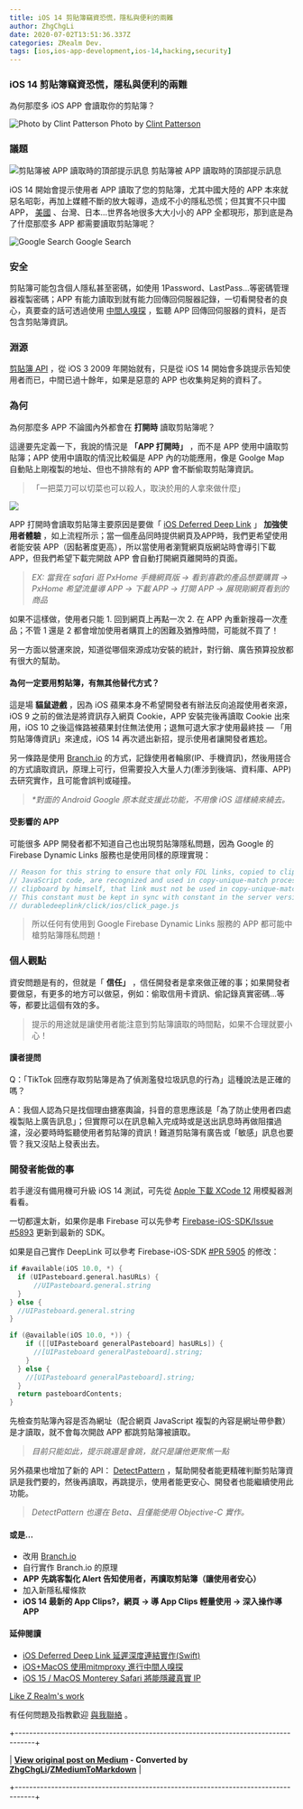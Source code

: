 ```yaml
---
title: iOS 14 剪貼簿竊資恐慌，隱私與便利的兩難
author: ZhgChgLi
date: 2020-07-02T13:51:36.337Z
categories: ZRealm Dev.
tags: [ios,ios-app-development,ios-14,hacking,security]
---
```


### iOS 14 剪貼簿竊資恐慌，隱私與便利的兩難

為何那麼多 iOS APP 會讀取你的剪貼簿？

![Photo by Clint Patterson](/assets/8a04443024e2/1*wM7qHRz14k95BGZk769zIw.jpeg "Photo by Clint Patterson")
Photo by [Clint Patterson](https://unsplash.com/@cbpsc1?utm_source=unsplash&utm_medium=referral&utm_content=creditCopyText)
### 議題

![剪貼簿被 APP 讀取時的頂部提示訊息](/assets/8a04443024e2/1*s-2FT2L_BD8vGH7uHRLrsw.png "剪貼簿被 APP 讀取時的頂部提示訊息")
剪貼簿被 APP 讀取時的頂部提示訊息

iOS 14 開始會提示使用者 APP 讀取了您的剪貼簿，尤其中國大陸的 APP 本來就惡名昭彰，再加上媒體不斷的放大報導，造成不小的隱私恐慌；但其實不只中國 APP， [美國](https://www.reddit.com/r/iphone/comments/hejp5o/popular_apps_tiktok_npr_nyt_and_more_spying_on/) 、台灣、日本…世界各地很多大大小小的 APP 全都現形，那到底是為了什麼那麼多 APP 都需要讀取剪貼簿呢？

![Google Search](/assets/8a04443024e2/1*bwxJ9w2WVJy8HT20vdj7eA.png "Google Search")
Google Search
### 安全

剪貼簿可能包含個人隱私甚至密碼，如使用 1Password、LastPass…等密碼管理器複製密碼；APP 有能力讀取到就有能力回傳回伺服器記錄，一切看開發者的良心，真要查的話可透過使用 [中間人嗅探](../46410aaada00) ，監聽 APP 回傳回伺服器的資料，是否包含剪貼簿資訊。
### 淵源

[剪貼簿 API](https://developer.apple.com/documentation/uikit/uipasteboard) ，從 iOS 3 2009 年開始就有，只是從 iOS 14 開始會多跳提示告知使用者而已，中間已過十餘年，如果是惡意的 APP 也收集夠足夠的資料了。
### 為何

為何那麼多 APP 不論國內外都會在 **打開時** 讀取剪貼簿呢？

這邊要先定義一下，我說的情況是 **「APP 打開時」** ，而不是 APP 使用中讀取剪貼簿；APP 使用中讀取的情況比較偏是 APP 內的功能應用，像是 Goolge Map 自動貼上剛複製的地址、但也不排除有的 APP 會不斷偷取剪貼簿資訊。


> 「一把菜刀可以切菜也可以殺人，取決於用的人拿來做什麼」


![](/assets/8a04443024e2/1*nMC1H2vRId1Y-7iC3WusaQ.jpeg)

APP 打開時會讀取剪貼簿主要原因是要做「 [iOS Deferred Deep Link](../b08ef940c196) 」 **加強使用者體驗** ，如上流程所示；當一個產品同時提供網頁及APP時，我們更希望使用者能安裝 APP（因黏著度更高），所以當使用者瀏覽網頁版網站時會導引下載 APP，但我們希望下載完開啟 APP 會自動打開網頁離開時的頁面。
> _EX: 當我在 safari 逛 PxHome 手機網頁版 -> 看到喜歡的產品想要購買 -> PxHome 希望流量導 APP -> 下載 APP -> 打開 APP -> 展現剛網頁看到的商品_


如果不這樣做，使用者只能 1. 回到網頁上再點一次 2. 在 APP 內重新搜尋一次產品；不管 1 還是 2 都會增加使用者購買上的困難及猶豫時間，可能就不買了！

另一方面以營運來說，知道從哪個來源成功安裝的統計，對行銷、廣告預算投放都有很大的幫助。
#### 為何一定要用剪貼簿，有無其他替代方式？

這是場 **貓鼠遊戲** ，因為 iOS 蘋果本身不希望開發者有辦法反向追蹤使用者來源，iOS 9 之前的做法是將資訊存入網頁 Cookie，APP 安裝完後再讀取 Cookie 出來用，iOS 10 之後這條路被蘋果封住無法使用；退無可退大家才使用最終技 — 「用剪貼簿傳資訊」來達成，iOS 14 再次遞出新招，提示使用者讓開發者尷尬。

另一條路是使用 [Branch.io](https://branch.io/) 的方式，記錄使用者輪廓(IP、手機資訊)，然後用搓合的方式讀取資訊，原理上可行，但需要投入大量人力(牽涉到後端、資料庫、APP)去研究實作，且可能會誤判或碰撞。
> _*對面的 Android Google 原本就支援此功能，不用像 iOS 這樣繞來繞去。_

#### 受影響的 APP

可能很多 APP 開發者都不知道自己也出現剪貼簿隱私問題，因為 Google 的 Firebase Dynamic Links 服務也是使用同樣的原理實現：
```objectivec
// Reason for this string to ensure that only FDL links, copied to clipboard by AppPreview Page
// JavaScript code, are recognized and used in copy-unique-match process. If user copied FDL to
// clipboard by himself, that link must not be used in copy-unique-match process.
// This constant must be kept in sync with constant in the server version at
// durabledeeplink/click/ios/click_page.js

```


> 所以任何有使用到 Google Firebase Dynamic Links 服務的 APP 都可能中槍剪貼簿隱私問題！

### 個人觀點

資安問題是有的，但就是「 **信任」** ，信任開發者是拿來做正確的事；如果開發者要做惡，有更多的地方可以做惡，例如：偷取信用卡資訊、偷記錄真實密碼…等等，都要比這個有效的多。


> 提示的用途就是讓使用者能注意到剪貼簿讀取的時間點，如果不合理就要小心！

#### 讀者提問

Q：「TikTok 回應存取剪貼簿是為了偵測濫發垃圾訊息的行為」這種說法是正確的嗎？

A：我個人認為只是找個理由搪塞輿論，抖音的意思應該是「為了防止使用者四處複製貼上廣告訊息」；但實際可以在訊息輸入完成時或是送出訊息時再做阻擋過濾，沒必要時時監聽使用者剪貼簿的資訊！難道剪貼簿有廣告或「敏感」訊息也要管？我又沒貼上發表出去。
### 開發者能做的事

若手邊沒有備用機可升級 iOS 14 測試，可先從 [Apple 下載 XCode 12](https://developer.apple.com/download/more/) 用模擬器測看看。

一切都還太新，如果你是串 Firebase 可以先參考 [Firebase-iOS-SDK/Issue #5893](https://github.com/firebase/firebase-ios-sdk/issues/5893) 更新到最新的 SDK。

如果是自己實作 DeepLink 可以參考 Firebase-iOS-SDK [#PR 5905](https://github.com/firebase/firebase-ios-sdk/pull/5905) 的修改：
```swift
if #available(iOS 10.0, *) {
  if (UIPasteboard.general.hasURLs) {
      //UIPasteboard.general.string
  }
} else {
  //UIPasteboard.general.string
}
```
```objectivec
if (@available(iOS 10.0, *)) {
    if ([[UIPasteboard generalPasteboard] hasURLs]) {
      //[UIPasteboard generalPasteboard].string;
    }
  } else {
    //[UIPasteboard generalPasteboard].string;
  }
  return pasteboardContents;
}
```

先檢查剪貼簿內容是否為網址（配合網頁 JavaScript 複製的內容是網址帶參數）是才讀取，就不會每次開啟 APP 都跳剪貼簿被讀取。
> _目前只能如此，提示跳還是會跳，就只是讓他更聚焦一點_


另外蘋果也增加了新的 API： [DetectPattern](https://developer.apple.com/documentation/uikit/uipasteboard/3621870-detectpatternsforpatterns?changes=latest_minor&language=objc) ，幫助開發者能更精確判斷剪貼簿資訊是我們要的，然後再讀取，再跳提示，使用者能更安心、開發者也能繼續使用此功能。
> _DetectPattern 也還在 Beta、且僅能使用 Objective-C 實作。_

#### 或是…
- 改用 [Branch.io](https://branch.io)
- 自行實作 Branch.io 的原理
- **APP 先跳客製化 Alert 告知使用者，再讀取剪貼簿（讓使用者安心）**
- 加入新隱私權條款
- **iOS 14 最新的 App Clips?，網頁 -> 導 App Clips 輕量使用 -> 深入操作導 APP**

#### 延伸閱讀
- [iOS Deferred Deep Link 延遲深度連結實作(Swift)](../b08ef940c196)
- [iOS+MacOS 使用mitmproxy 進行中間人嗅探](../46410aaada00)
- [iOS 15 / MacOS Monterey Safari 將能隱藏真實 IP](https://medium.com/zrealm-ios-dev/ios-15-macos-monterey-safari-%E5%B0%87%E8%83%BD%E9%9A%B1%E8%97%8F%E7%9C%9F%E5%AF%A6-ip-755a8b6acc35)

[Like Z Realm's work](https://cdn.embedly.com/widgets/media.html?src=https%3A%2F%2Fbutton.like.co%2Fin%2Fembed%2Fzhgchgli%2Fbutton&display_name=LikeCoin&url=https%3A%2F%2Fbutton.like.co%2Fzhgchgli&image=https%3A%2F%2Fstorage.googleapis.com%2Flikecoin-foundation.appspot.com%2Flikecoin_store_user_zhgchgli_main%3FGoogleAccessId%3Dfirebase-adminsdk-eyzut%2540likecoin-foundation.iam.gserviceaccount.com%26Expires%3D2430432000%26Signature%3DgFRSNto%252BjjxXpRoYyuEMD5Ecm7mLK2uVo1vGz4NinmwLnAK0BGjcfKnItFpt%252BcYurx3wiwKTvrxvU019ruiCeNav7s7QUs5lgDDBc7c6zSVRbgcWhnJoKgReRkRu6Gd93WvGf%252BOdm4FPPgvpaJV9UE7h2MySR6%252B%252F4a%252B4kJCspzCTmLgIewm8W99pSbkX%252BQSlZ4t5Pw22SANS%252BlGl1nBCX48fGg%252Btg0vTghBGrAD2%252FMEXpGNJCdTPx8Gd9urOpqtwV4L1I2e2kYSC4YPDBD6pof1O6fKX%252BI8lGLEYiYP1sthjgf8Y4ZbgQr4Kt%252BRYIicx%252Bg6w3YWTg5zgHxAYhOINXw%253D%253D&key=a19fcc184b9711e1b4764040d3dc5c07&type=text%2Fhtml&schema=like)

有任何問題及指教歡迎 [與我聯絡](https://www.zhgchg.li/contact) 。



+-----------------------------------------------------------------------------------+

| **[View original post on Medium](https://medium.com/zrealm-ios-dev/ios-14-%E5%89%AA%E8%B2%BC%E7%B0%BF%E7%AB%8A%E8%B3%87%E6%81%90%E6%85%8C-%E9%9A%B1%E7%A7%81%E8%88%87%E4%BE%BF%E5%88%A9%E7%9A%84%E5%85%A9%E9%9B%A3-8a04443024e2) - Converted by [ZhgChgLi](https://zhgchg.li)/[ZMediumToMarkdown](https://github.com/ZhgChgLi/ZMediumToMarkdown)** |

+-----------------------------------------------------------------------------------+
